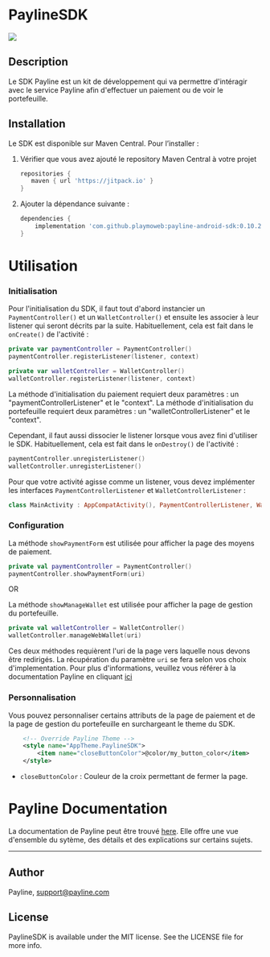 # PaylineSDK
[![](https://jitpack.io/v/playmoweb/payline-android-sdk.svg)](https://jitpack.io/#playmoweb/payline-android-sdk)

## Description

Le SDK Payline est un kit de développement qui va permettre d'intéragir avec le service Payline afin d'effectuer un paiement ou de voir le portefeuille.

## Installation

Le SDK est disponible sur Maven Central. Pour l’installer :

1. Vérifier que vous avez ajouté le repository Maven Central à votre projet
    ```groovy
    repositories {
       maven { url 'https://jitpack.io' }
    }
    ```
1. Ajouter la dépendance suivante :
    ```groovy
    dependencies {
        implementation 'com.github.playmoweb:payline-android-sdk:0.10.2'
    }
    ```

# Utilisation

### Initialisation

Pour l'initialisation du SDK, il faut tout d'abord instancier un  `PaymentController()` et un  `WalletController()` et ensuite les associer à leur listener qui seront décrits par la suite. Habituellement, cela est fait dans le  `onCreate()` de l'activité :

```kotlin
private var paymentController = PaymentController()
paymentController.registerListener(listener, context)

private var walletController = WalletController()
walletController.registerListener(listener, context)
```
La méthode d'initialisation du paiement requiert deux paramètres : un "paymentControllerListener" et le "context".
La méthode d'initialisation du portefeuille requiert deux paramètres : un "walletControllerListener" et le "context".

Cependant, il faut aussi dissocier le listener lorsque vous avez fini d'utiliser le SDK. Habituellement, cela est fait dans le  `onDestroy()` de l'activité :

```kotlin
paymentController.unregisterListener()
walletController.unregisterListener()
```

Pour que votre activité agisse comme un listener, vous devez implémenter les interfaces `PaymentControllerListener` et `WalletControllerListener` :

```kotlin
class MainActivity : AppCompatActivity(), PaymentControllerListener, WalletControllerListener
```

### Configuration

La méthode `showPaymentForm` est utilisée pour afficher la page des moyens de paiement.

```kotlin
private val paymentController = PaymentController()
paymentController.showPaymentForm(uri)
```

OR

La méthode `showManageWallet` est utilisée pour afficher la page de gestion du portefeuille.

```kotlin
private val walletController = WalletController()
walletController.manageWebWallet(uri)
```
Ces deux méthodes requièrent l'uri de la page vers laquelle nous devons être redirigés. La récupération du paramètre `uri` se fera selon vos choix d'implementation.
Pour plus d'informations, veuillez vous référer à la documentation Payline en cliquant [ici](https://support.payline.com/hc/fr/articles/360000844007-PW-Int%C3%A9gration-Widget)

### Personnalisation

Vous pouvez personnaliser certains attributs de la page de paiement et de la page de gestion du portefeuille en surchargeant le theme du SDK.

```xml
    <!-- Override Payline Theme -->
    <style name="AppTheme.PaylineSDK">
        <item name="closeButtonColor">@color/my_button_color</item>
    </style>
```

- `closeButtonColor` : Couleur de la croix permettant de fermer la page.

# Payline Documentation

La documentation de Payline peut être trouvé [here](https://support.payline.com/hc/fr/articles/360000844007-PW-Int%C3%A9gration-Widget). Elle offre une vue d'ensemble du sytème, des détails et des explications sur certains sujets.

---

## Author

Payline, support@payline.com

## License

PaylineSDK is available under the MIT license. See the LICENSE file for more info.
